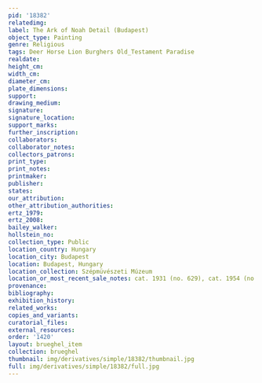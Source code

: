 ```yaml
---
pid: '18382'
relatedimg: 
label: The Ark of Noah Detail (Budapest)
object_type: Painting
genre: Religious
tags: Deer Horse Lion Burghers Old_Testament Paradise
realdate: 
height_cm: 
width_cm: 
diameter_cm: 
plate_dimensions: 
support: 
drawing_medium: 
signature: 
signature_location: 
support_marks: 
further_inscription: 
collaborators: 
collaborator_notes: 
collectors_patrons: 
print_type: 
print_notes: 
printmaker: 
publisher: 
states: 
our_attribution: 
other_attribution_authorities: 
ertz_1979: 
ertz_2008: 
bailey_walker: 
hollstein_no: 
collection_type: Public
location_country: Hungary
location_city: Budapest
location: Budapest, Hungary
location_collection: Szépmüvészeti Múzeum
location_or_most_recent_sale_notes: cat. 1931 (no. 629), cat. 1954 (no. 548).
provenance: 
bibliography: 
exhibition_history: 
related_works: 
copies_and_variants: 
curatorial_files: 
external_resources: 
order: '1420'
layout: brueghel_item
collection: brueghel
thumbnail: img/derivatives/simple/18382/thumbnail.jpg
full: img/derivatives/simple/18382/full.jpg
---
```


